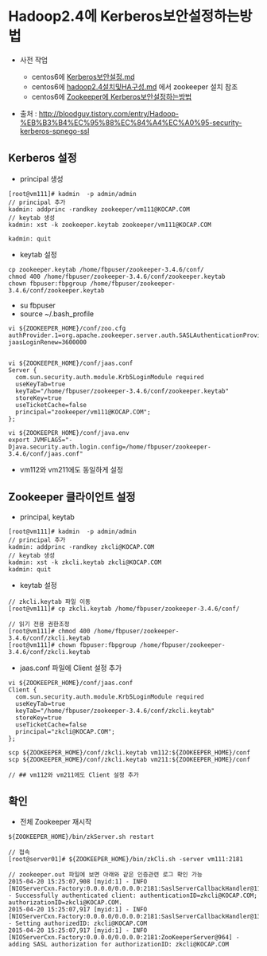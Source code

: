 
# Hadoop2.4에 Kerberos보안설정하는방법
- 사전 작업
    - centos6에 [Kerberos보안설정.md](https://github.com/minheelee/kocap/blob/master/centos6%EC%97%90%20Kerberos%EB%B3%B4%EC%95%88%EC%84%A4%EC%A0%95.md)
    - centos6에 [hadoop2.4설치및HA구성.md](https://github.com/minheelee/kocap/blob/master/centos6%EC%97%90%20hadoop2.4%EC%84%A4%EC%B9%98%EB%B0%8FHA%EA%B5%AC%EC%84%B1.md) 에서 zookeeper 설치 참조
    - centos6에 [Zookeeper에 Kerberos보안설정하는방법](https://github.com/minheelee/kocap/blob/master/Zookeeper%EC%97%90%20Kerberos%EB%B3%B4%EC%95%88%EC%84%A4%EC%A0%95%ED%95%98%EB%8A%94%EB%B0%A9%EB%B2%95.md)

- 출처 : http://bloodguy.tistory.com/entry/Hadoop-%EB%B3%B4%EC%95%88%EC%84%A4%EC%A0%95-security-kerberos-spnego-ssl

## Kerberos 설정

- principal 생성

```
[root@vm111]# kadmin  -p admin/admin
// principal 추가
kadmin: addprinc -randkey zookeeper/vm111@KOCAP.COM
// keytab 생성
kadmin: xst -k zookeeper.keytab zookeeper/vm111@KOCAP.COM

kadmin: quit
```

- keytab 설정
```
cp zookeeper.keytab /home/fbpuser/zookeeper-3.4.6/conf/
chmod 400 /home/fbpuser/zookeeper-3.4.6/conf/zookeeper.keytab
chown fbpuser:fbpgroup /home/fbpuser/zookeeper-3.4.6/conf/zookeeper.keytab
```

- su fbpuser
- source ~/.bash_profile
``` 
vi ${ZOOKEEPER_HOME}/conf/zoo.cfg
authProvider.1=org.apache.zookeeper.server.auth.SASLAuthenticationProvider
jaasLoginRenew=3600000


vi ${ZOOKEEPER_HOME}/conf/jaas.conf
Server {
  com.sun.security.auth.module.Krb5LoginModule required
  useKeyTab=true
  keyTab="/home/fbpuser/zookeeper-3.4.6/conf/zookeeper.keytab"
  storeKey=true
  useTicketCache=false
  principal="zookeeper/vm111@KOCAP.COM";
};

vi ${ZOOKEEPER_HOME}/conf/java.env
export JVMFLAGS="-Djava.security.auth.login.config=/home/fbpuser/zookeeper-3.4.6/conf/jaas.conf"
```

- vm112와 vm211에도 동일하게 설정


## Zookeeper 클라이언트 설정
- principal, keytab
```
[root@vm111]# kadmin  -p admin/admin
// principal 추가
kadmin: addprinc -randkey zkcli@KOCAP.COM
// keytab 생성
kadmin: xst -k zkcli.keytab zkcli@KOCAP.COM
kadmin: quit
```


- keytab 설정
```
// zkcli.keytab 파일 이동
[root@vm111]# cp zkcli.keytab /home/fbpuser/zookeeper-3.4.6/conf/

// 읽기 전용 권한조정
[root@vm111]# chmod 400 /home/fbpuser/zookeeper-3.4.6/conf/zkcli.keytab
[root@vm111]# chown fbpuser:fbpgroup /home/fbpuser/zookeeper-3.4.6/conf/zkcli.keytab
```

- jaas.conf 파일에 Client 설정 추가
```
vi ${ZOOKEEPER_HOME}/conf/jaas.conf
Client {
  com.sun.security.auth.module.Krb5LoginModule required
  useKeyTab=true
  keyTab="/home/fbpuser/zookeeper-3.4.6/conf/zkcli.keytab"
  storeKey=true
  useTicketCache=false
  principal="zkcli@KOCAP.COM";
};

scp ${ZOOKEEPER_HOME}/conf/zkcli.keytab vm112:${ZOOKEEPER_HOME}/conf
scp ${ZOOKEEPER_HOME}/conf/zkcli.keytab vm211:${ZOOKEEPER_HOME}/conf

// ## vm112와 vm211에도 Client 설정 추가
```

## 확인
- 전체 Zookeeper 재시작
```
${ZOOKEEPER_HOME}/bin/zkServer.sh restart

// 접속 
[root@server01]# ${ZOOKEEPER_HOME}/bin/zkCli.sh -server vm111:2181

// zookeeper.out 파일에 보면 아래와 같은 인증관련 로그 확인 가능
2015-04-20 15:25:07,908 [myid:1] - INFO  [NIOServerCxn.Factory:0.0.0.0/0.0.0.0:2181:SaslServerCallbackHandler@118] - Successfully authenticated client: authenticationID=zkcli@KOCAP.COM;  authorizationID=zkcli@KOCAP.COM.
2015-04-20 15:25:07,917 [myid:1] - INFO  [NIOServerCxn.Factory:0.0.0.0/0.0.0.0:2181:SaslServerCallbackHandler@134] - Setting authorizedID: zkcli@KOCAP.COM
2015-04-20 15:25:07,917 [myid:1] - INFO  [NIOServerCxn.Factory:0.0.0.0/0.0.0.0:2181:ZooKeeperServer@964] - adding SASL authorization for authorizationID: zkcli@KOCAP.COM
```

